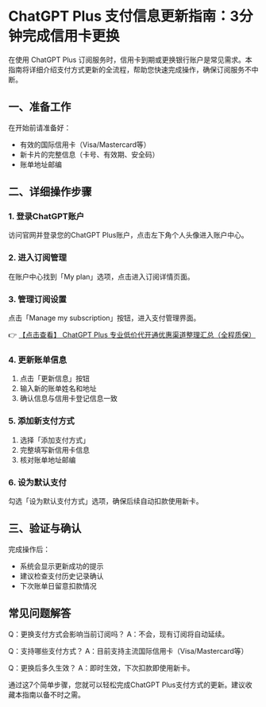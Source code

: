 # ChatGPT Plus 支付信息更新指南：3分钟完成信用卡更换

在使用 ChatGPT Plus 订阅服务时，信用卡到期或更换银行账户是常见需求。本指南将详细介绍支付方式更新的全流程，帮助您快速完成操作，确保订阅服务不中断。

## 一、准备工作
在开始前请准备好：
- 有效的国际信用卡（Visa/Mastercard等）
- 新卡片的完整信息（卡号、有效期、安全码）
- 账单地址邮编

## 二、详细操作步骤

### 1. 登录ChatGPT账户
访问官网并登录您的ChatGPT Plus账户，点击左下角个人头像进入账户中心。

### 2. 进入订阅管理
在账户中心找到「My plan」选项，点击进入订阅详情页面。

### 3. 管理订阅设置
点击「Manage my subscription」按钮，进入支付管理界面。

👉 [【点击查看】 ChatGPT Plus 专业低价代开通优惠渠道整理汇总（全程质保）](https://bit.ly/DaiKai)

### 4. 更新账单信息
1. 点击「更新信息」按钮
2. 输入新的账单姓名和地址
3. 确认信息与信用卡登记信息一致

### 5. 添加新支付方式
1. 选择「添加支付方式」
2. 完整填写新信用卡信息
3. 核对账单地址邮编

### 6. 设为默认支付
勾选「设为默认支付方式」选项，确保后续自动扣款使用新卡。

## 三、验证与确认
完成操作后：
- 系统会显示更新成功的提示
- 建议检查支付历史记录确认
- 下次账单日留意扣款情况

## 常见问题解答
Q：更换支付方式会影响当前订阅吗？
A：不会，现有订阅将自动延续。

Q：支持哪些支付方式？
A：目前支持主流国际信用卡（Visa/Mastercard等）

Q：更换后多久生效？
A：即时生效，下次扣款即使用新卡。

通过这7个简单步骤，您就可以轻松完成ChatGPT Plus支付方式的更新。建议收藏本指南以备不时之需。
